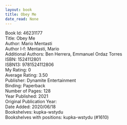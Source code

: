 ```yaml
---
layout: book
title: Obey Me
date_read: None
---
```


Book Id: 46231177<br />
Title: Obey Me<br />
Author: Mario Mentasti<br />
Author l-f: Mentasti, Mario<br />
Additional Authors: Ben Herrera, Emmanuel Ordaz Torres<br />
ISBN: 1524112801<br />
ISBN13: 9781524112806<br />
My Rating: 0<br />
Average Rating: 3.50<br />
Publisher: Dynamite Entertainment<br />
Binding: Paperback<br />
Number of Pages: 128<br />
Year Published: 2021<br />
Original Publication Year: <br />
Date Added: 2020/06/18<br />
Bookshelves: kupka-wstydu<br />
Bookshelves with positions: kupka-wstydu (#1610)<br />

